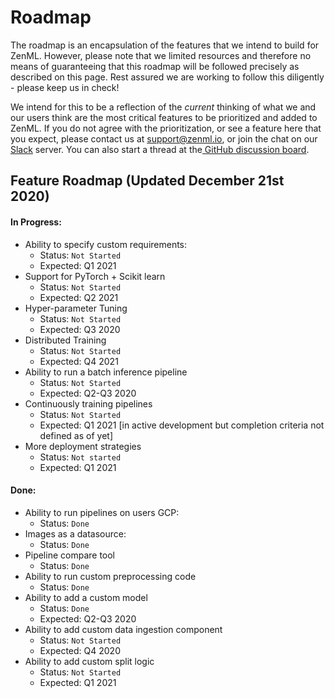 # Roadmap

The roadmap is an encapsulation of the features that we intend to build for ZenML. However, please note that we limited resources and therefore no means of guaranteeing that this roadmap will be followed precisely as described on this page. Rest assured we are working to follow this diligently - please keep us in check!

We intend for this to be a reflection of the _current_ thinking of what we and our users think are the most critical features to be prioritized and added to ZenML. If you do not agree with the prioritization, or see a feature here that you expect, please contact us at [support@zenml.io](mailto:support@zenml.io), or join the chat on our [Slack](https://zenml.io/slack-invite/) server. You can also start a thread at the[ GitHub discussion board](https://github.com/maiot-io/zenml/discussions).

## Feature Roadmap \(Updated December 21st 2020\)

#### In Progress:

* Ability to specify custom requirements:
  * Status: `Not Started`
  * Expected: Q1 2021
* Support for PyTorch + Scikit learn
  * Status: `Not Started`
  * Expected: Q2 2021
* Hyper-parameter Tuning
  * Status: `Not Started`
  * Expected: Q3 2020
* Distributed Training
  * Status: `Not Started`
  * Expected: Q4 2021
* Ability to run a batch inference pipeline
  * Status: `Not Started`
  * Expected: Q2-Q3 2020
* Continuously training pipelines
  * Status: `Not Started`
  * Expected: Q1 2021 \[in active development but completion criteria not defined as of yet\]
* More deployment strategies
  * Status: `Not started`
  * Expected: Q1 2021

#### Done:

* Ability to run pipelines on users GCP:
  * Status: `Done`
* Images as a datasource:
  * Status: `Done`
* Pipeline compare tool
  * Status: `Done`
* Ability to run custom preprocessing code
  * Status: `Done`
* Ability to add a custom model
  * Status: `Done`
  * Expected: Q2-Q3 2020
* Ability to add custom data ingestion component
  * Status: `Not Started`
  * Expected: Q4 2020
* Ability to add custom split logic
  * Status: `Not Started`
  * Expected: Q1 2021



